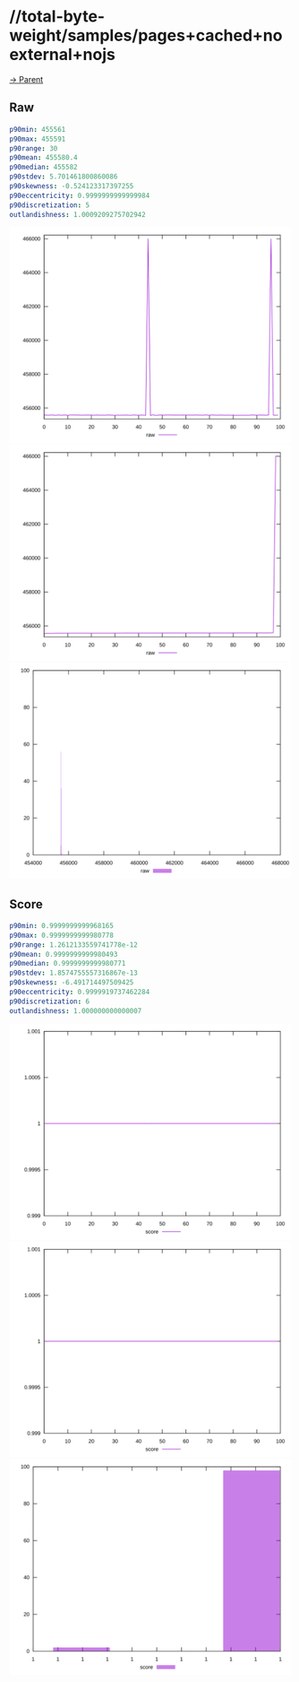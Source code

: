 
# //total-byte-weight/samples/pages+cached+noexternal+nojs

[→ Parent](../..)


## Raw


```yaml
p90min: 455561
p90max: 455591
p90range: 30
p90mean: 455580.4
p90median: 455582
p90stdev: 5.701461800860086
p90skewness: -0.524123317397255
p90eccentricity: 0.9999999999999984
p90discretization: 5
outlandishness: 1.0009209275702942

```

![PLOT: raw-values](./raw/values.svg)![PLOT: raw-sorted](./raw/sorted.svg)![PLOT: raw-histogram](./raw/histogram.svg)
## Score


```yaml
p90min: 0.9999999999968165
p90max: 0.9999999999980778
p90range: 1.2612133559741778e-12
p90mean: 0.9999999999980493
p90median: 0.9999999999980771
p90stdev: 1.8574755557316867e-13
p90skewness: -6.491714497509425
p90eccentricity: 0.9999919737462284
p90discretization: 6
outlandishness: 1.000000000000007

```

![PLOT: score-values](./score/values.svg)![PLOT: score-sorted](./score/sorted.svg)![PLOT: score-histogram](./score/histogram.svg)